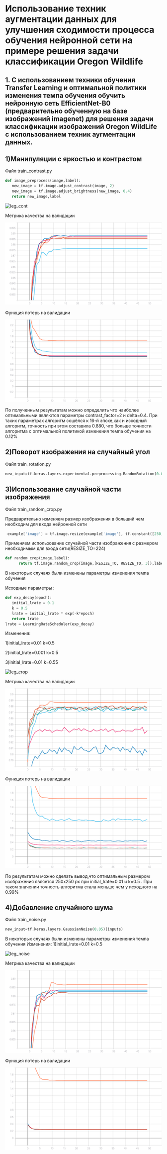 # Использование техник аугментации данных для улучшения сходимости процесса обучения нейронной сети на примере решения задачи классификации Oregon Wildlife
## 1. С использованием техники обучения Transfer Learning  и оптимальной политики изменения темпа обучения обучить нейронную сеть EfficientNet-B0 (предварительно обученную на базе изображений imagenet) для решения задачи классификации изображений Oregon WildLife с использованием техник аугментации данных.
## 1)Манипуляции с яркостью и контрастом
Файл train_contrast.py
 ```python
 def image_preprocess(image,label):
    new_image = tf.image.adjust_contrast(image, 2)
    new_image = tf.image.adjust_brightness(new_image, 0.4)
    return new_image,label
 ```
 
![leg_cont](https://user-images.githubusercontent.com/80068414/113008418-af214780-917f-11eb-84fb-8f7275f95dc6.jpg)
 
Метрика качества на валидации

![acc_1](https://github.com/EugenTrifonov/lab_4/blob/main/graphs/epoch_categorical_accuracy_contrast.svg)

Функция потерь на валидации

![loss_1](https://github.com/EugenTrifonov/lab_4/blob/main/graphs/epoch_loss_contrast.svg)

По полученным результатам можно определить что наиболее оптимальными являются параметры contrast_factor=2 и delta=0.4. При таких параметрах алгоритм сошёлся к 16-й эпохе,как и исходный алгоритм, точность при этом составила 0.880, что больше точности алгоритма с оптимальной политикой изменения темпа обучения на 0.12% 
## 2)Поворот изображения на случайный угол 
Файл train_rotation.py
```python
new_input=tf.keras.layers.experimental.preprocessing.RandomRotation(0.05,fill_mode='reflect')(inputs)
```

## 3)Использование случайной части изображения 
Файл train_random_crop.py

Предварительно изменяем размер изображения в больший чем необходим для входа нейронной сети
```python
 example['image'] = tf.image.resize(example['image'], tf.constant([250,250]))
```
Применяем использование случайной части изображения с размером необходимым для входа сети(RESIZE_TO=224)
```python
def random_crop(image,label):
      return tf.image.random_crop(image,[RESIZE_TO, RESIZE_TO, 3]),label
```

В некоторых случаях были изменены параметры изменения темпа обучения

Исходные параметры : 
```python
def exp_decay(epoch):
   initial_lrate = 0.1
   k = 0.5
   lrate = initial_lrate * exp(-k*epoch)
   return lrate
lrate = LearningRateScheduler(exp_decay)
```
Изменения:

1)initial_lrate=0.01 k=0.5

2)initial_lrate=0.001 k=0.5

3)initial_lrate=0.01 k=0.55


![leg_crop](https://user-images.githubusercontent.com/80068414/113012156-2e644a80-9183-11eb-8b49-710a63b1f552.jpg)

Метрика качества на валидации 

![acc_2](https://github.com/EugenTrifonov/lab_4/blob/main/graphs/epoch_categorical_accuracy_crop.svg)

Функция потерь на валидации

![loss_2](https://github.com/EugenTrifonov/lab_4/blob/main/graphs/epoch_loss_crop.svg)

По результатам можно сделать вывод,что оптимальным размером изображения является 250х250 px при initial_lrate=0.01 и k=0.5 . При таком значении точность алгоритма стала меньше чем у исходного на 0.99%
## 4)Добавление случайного шума
Файл train_noise.py
```python
new_input=tf.keras.layers.GaussianNoise(0.05)(inputs)
```
В некоторых случаях были изменены параметры изменения темпа обучения
Изменения:
1)initial_lrate=0.01 k=0.5

![leg_noise](https://user-images.githubusercontent.com/80068414/113015678-75077400-9186-11eb-908c-615c18c72845.jpg)

Метрика качества на валидации 

![acc_3](https://github.com/EugenTrifonov/lab_4/blob/main/graphs/epoch_categorical_accuracy_noise.svg)

Функция потерь на валидации

![loss_3](https://github.com/EugenTrifonov/lab_4/blob/main/graphs/epoch_loss_noise.svg)
